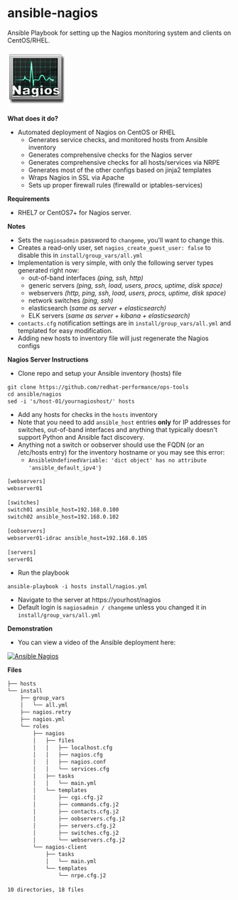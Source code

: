 ansible-nagios
==============
Ansible Playbook for setting up the Nagios monitoring system and clients on CentOS/RHEL.

![Nagios](/ansible/nagios/image/ansible-nagios.png?raw=true)

**What does it do?**
   - Automated deployment of Nagios on CentOS or RHEL
     * Generates service checks, and monitored hosts from Ansible inventory
     * Generates comprehensive checks for the Nagios server
     * Generates comprehensive checks for all hosts/services via NRPE
     * Generates most of the other configs based on jinja2 templates
     * Wraps Nagios in SSL via Apache
     * Sets up proper firewall rules (firewalld or iptables-services)

**Requirements**
   - RHEL7 or CentOS7+ for Nagios server.

**Notes**
   - Sets the ```nagiosadmin``` password to ```changeme```, you'll want to change this.
   - Creates a read-only user, set ```nagios_create_guest_user: false``` to disable this in ```install/group_vars/all.yml``` 
   - Implementation is very simple, with only the following server types generated right now:
     - out-of-band interfaces *(ping, ssh, http)*
     - generic servers *(ping, ssh, load, users, procs, uptime, disk space)*
     - webservers *(http, ping, ssh, load, users, procs, uptime, disk space)*
     - network switches *(ping, ssh)*
     - elasticsearch (*same as server + elasticsearch)*
     - ELK servers (*same as server + kibana + elasticsearch)*
   - ```contacts.cfg``` notification settings are in ```install/group_vars/all.yml``` and templated for easy modification.
   - Adding new hosts to inventory file will just regenerate the Nagios configs

**Nagios Server Instructions**
   - Clone repo and setup your Ansible inventory (hosts) file
```
git clone https://github.com/redhat-performance/ops-tools
cd ansible/nagios
sed -i 's/host-01/yournagioshost/' hosts
```
   - Add any hosts for checks in the ```hosts``` inventory
   - Note that you need to add ```ansible_host``` entries __only__ for IP addresses for switches, out-of-band interfaces and anything that typically doesn't support Python and Ansible fact   discovery.
   - Anything not a switch or oobserver should use the FQDN (or an /etc/hosts entry) for the inventory hostname or you may see this error:
     - ```AnsibleUndefinedVariable: 'dict object' has no attribute 'ansible_default_ipv4'}```
```
[webservers]
webserver01

[switches]
switch01 ansible_host=192.168.0.100
switch02 ansible_host=192.168.0.102

[oobservers]
webserver01-idrac ansible_host=192.168.0.105

[servers]
server01
```
   - Run the playbook
```
ansible-playbook -i hosts install/nagios.yml
```
   - Navigate to the server at https://yourhost/nagios
   - Default login is ```nagiosadmin / changeme``` unless you changed it in ```install/group_vars/all.yml```

**Demonstration**
   - You can view a video of the Ansible deployment here:

[![Ansible Nagios](http://img.youtube.com/vi/6vfhflwC_Wg/0.jpg)](http://www.youtube.com/watch?v=6vfhflwC_Wg "Deploying Nagios with Ansible")


**Files**

```
├── hosts
└── install
    ├── group_vars
    │   └── all.yml
    ├── nagios.retry
    ├── nagios.yml
    └── roles
        ├── nagios
        │   ├── files
        │   │   ├── localhost.cfg
        │   │   ├── nagios.cfg
        │   │   ├── nagios.conf
        │   │   └── services.cfg
        │   ├── tasks
        │   │   └── main.yml
        │   └── templates
        │       ├── cgi.cfg.j2
        │       ├── commands.cfg.j2
        │       ├── contacts.cfg.j2
        │       ├── oobservers.cfg.j2
        │       ├── servers.cfg.j2
        │       ├── switches.cfg.j2
        │       └── webservers.cfg.j2
        └── nagios-client
            ├── tasks
            │   └── main.yml
            └── templates
                └── nrpe.cfg.j2

10 directories, 18 files
```
